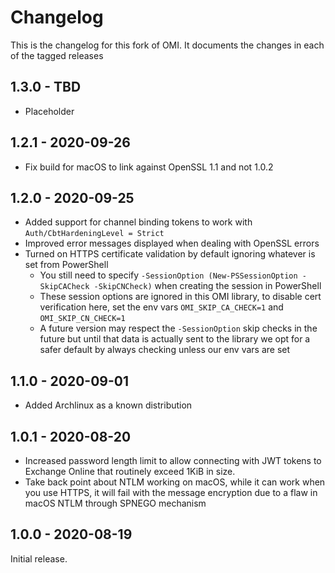 # Changelog

This is the changelog for this fork of OMI.
It documents the changes in each of the tagged releases

## 1.3.0 - TBD

+ Placeholder

## 1.2.1 - 2020-09-26

+ Fix build for macOS to link against OpenSSL 1.1 and not 1.0.2

## 1.2.0 - 2020-09-25

+ Added support for channel binding tokens to work with `Auth/CbtHardeningLevel = Strict`
+ Improved error messages displayed when dealing with OpenSSL errors
+ Turned on HTTPS certificate validation by default ignoring whatever is set from PowerShell
  + You still need to specify `-SessionOption (New-PSSessionOption -SkipCACheck -SkipCNCheck)` when creating the session in PowerShell
  + These session options are ignored in this OMI library, to disable cert verification here, set the env vars `OMI_SKIP_CA_CHECK=1` and `OMI_SKIP_CN_CHECK=1`
  + A future version may respect the `-SessionOption` skip checks in the future but until that data is actually sent to the library we opt for a safer default by always checking unless our env vars are set

## 1.1.0 - 2020-09-01

+ Added Archlinux as a known distribution

## 1.0.1 - 2020-08-20

+ Increased password length limit to allow connecting with JWT tokens to Exchange Online that routinely exceed 1KiB in size.
+ Take back point about NTLM working on macOS, while it can work when you use HTTPS, it will fail with the message encryption due to a flaw in macOS NTLM through SPNEGO mechanism

## 1.0.0 - 2020-08-19

Initial release.
